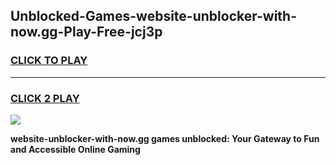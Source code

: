 
## Unblocked-Games-website-unblocker-with-now.gg-Play-Free-jcj3p
<h3>
<a href="https://premium76.site?title=website-unblocker-with-now.gg&ref=21A">CLICK TO PLAY</a></h3>
<hr>

<h3>
<a href="https://premium76.site?title=website-unblocker-with-now.gg&ref=21A">CLICK 2 PLAY</a>
  
</h3>

<a href="https://premium76.site?title=website-unblocker-with-now.gg&ref=21A"><img src="https://clearcache.store/games.png"></a>


**website-unblocker-with-now.gg games unblocked: Your Gateway to Fun and Accessible Online Gaming**

